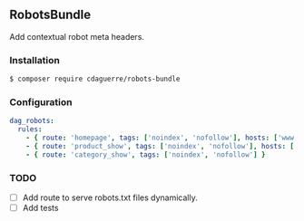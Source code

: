 ## RobotsBundle

Add contextual robot meta headers.

### Installation

```sh
$ composer require cdaguerre/robots-bundle
```

### Configuration

```yml
dag_robots:
  rules:
    - { route: 'homepage', tags: ['noindex', 'nofollow'], hosts: ['www.example.com'] }
    - { route: 'product_show', tags: ['noindex', 'nofollow'], hosts: ['www.example1.com', 'www.example2.com'] }
    - { route: 'category_show', tags: ['noindex', 'nofollow'] }
```

### TODO

- [ ] Add route to serve robots.txt files dynamically.
- [ ] Add tests